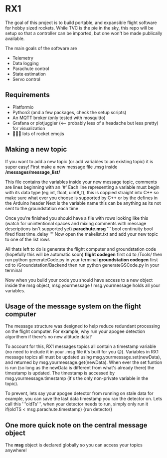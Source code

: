 # RX1

The goal of this project is to build portable, and expansible flight software for hobby sized rockets.
While TVC is the pie in the sky, this repo will be setup so that a controller can be imported, but one won't be made publically available.

The main goals of the software are

- Telemetry
- Data logging 
- Parachute control
- State estimation
- Servo control

## Requirements 
- Platformio
- Python3 (and a few packages, check the setup scripts)
- An MQTT broker (only tested with mosquitto)
- Grafana or plotjuggler (<-- probably less of a headache but less pretty) for visualization
- 🚀🚀🚀 lots of rocket emojis

## Making a new topic 
If you want to add a new topic (or add variables to an existing topic) it is super easy!
First make a new message file <yourmessage>.msg inside **/messages/message_list/**
  
This file contains the variables inside your new message topic, comments are lines beginning with an '#'
Each line representing a variable must begin with its data type (eg int, float, uint8_t), this is coppied straight into C++ so make sure what ever you choose is supported by C++ or by the defines in the Arduino header
Next is the variable name this can be anything as its not sent to the groundstation each time

Once you're finished you should have a file with rows looking like this (watch for unintentional spaces and mixing comments with message descriptions isn't supported yet)
  **parachute.msg**
  '''
  bool continuity
  bool fired
  float time_delay
  '''
Now open the makelist.txt and add your new topic to one of the list rows

All thats left to do is generate the flight computer and groundstation code (hopefully this will be automatic soon)
**flight codegen**
  first cd to /Tools/ 
  then run python generateCode.py in your terminal
**groundstation codegen**
  first cd to /Groundstation/Backend 
  then run python generateGSCode.py in your terminal
  
Now when you build your code you should have access to a new object inside the msg object, msg.yourmessage !
msg.yourmessage holds all your variables.
  
## Usage of the message system on the flight computer
The message structure was designed to help reduce redundant processing on the flight computer. 
For example, why run your apogee detection algorithem if there's no new altitude data? 

To account for this, RX1 messages topics all contain a timestamp variable (no need to include it in your .msg file it's built for you 😉). 
Variables in RX1 message topics all must be updated using msg.yourmessage.set<variable>(newData), and returned by msg.yourmessage.get<variable>(newData). 
When ever the set funtion is run (so long as the newData is different from what's already there) the timestamp is updated.
The timestamp is accessed by msg.yourmessage.timestamp (it's the only non-private variable in the topic).

To prevent, lets say your apogee detector from running on stale data for example, you can save the last data timestamp you ran the detector on.
Lets call this '''oldTs''', when your detector needs to run, simply only run it if(oldTS < msg.parachute.timestamp) {run detector}
                                                                                                                   
## One more quick note on the central message object
The **msg** object is declared globally so you can access your topics anywhere!

                                                                            
  

  
  
